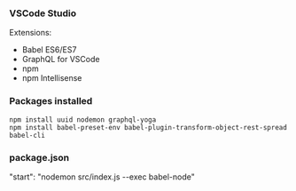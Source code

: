 ### VSCode Studio
Extensions: 
- Babel ES6/ES7
- GraphQL for VSCode
- npm
- npm Intellisense

### Packages installed
```
npm install uuid nodemon graphql-yoga
npm install babel-preset-env babel-plugin-transform-object-rest-spread babel-cli
```

### package.json 

"start": "nodemon src/index.js --exec babel-node"
